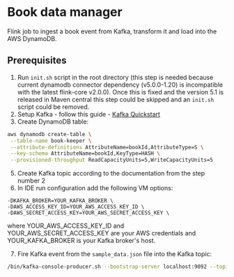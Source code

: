 # Book data manager
Flink job to ingest a book event from Kafka, transform it and load into the AWS DynamoDB.

## Prerequisites

1. Run `init.sh` script in the root directory (this step is needed because current dynamodb connector dependency
   (v5.0.0-1.20) is incompatible with the latest flink-core v2.0.0).
   Once this is fixed and the version 5.1 is released in Maven central this step could be skipped and an `init.sh` 
   script could be removed.
2. Setup Kafka - follow this guide - [Kafka Quickstart](https://kafka.apache.org/quickstart)
3. Create DynamoDB table:
```bash
aws dynamodb create-table \
 --table-name book-keeper \
 --attribute-definitions AttributeName=bookId,AttributeType=S \
 --key-schema AttributeName=bookId,KeyType=HASH \
 --provisioned-throughput ReadCapacityUnits=5,WriteCapacityUnits=5
```
5. Create Kafka topic according to the documentation from the step number 2
6. In IDE run configuration add the following VM options:
```text
-DKAFKA_BROKER=YOUR_KAFKA_BROKER \
-DAWS_ACCESS_KEY_ID=YOUR_AWS_ACCESS_KEY_ID \
-DAWS_SECRET_ACCESS_KEY=YOUR_AWS_SECRET_ACCESS_KEY \
```

where YOUR_AWS_ACCESS_KEY_ID and YOUR_AWS_SECRET_ACCESS_KEY are your AWS credentials and YOUR_KAFKA_BROKER is your Kafka
broker's host.

7. Fire Kafka event from the `sample_data.json` file into the Kafka topic:
```bash
/bin/kafka-console-producer.sh --bootstrap-server localhost:9092 --topic book-keeping < /book-data-manager/sample_data.json
```